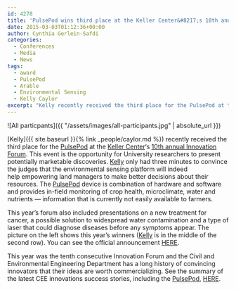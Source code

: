 ```yaml
---
id: 4278
title: 'PulsePod wins third place at the Keller Center&#8217;s 10th annual Innovation Forum'
date: 2015-03-03T01:12:36+00:00
author: Cynthia Gerlein-Safdi
categories:
  - Conferences
  - Media
  - News
tags:
  - award
  - PulsePod
  - Arable
  - Environmental Sensing
  - Kelly Caylor
excerpt: "Kelly recently received the third place for the PulsePod at the Keller Center 10th annual Innovation Forum."
---
```

![All particpants]({{ "/assets/images/all-participants.jpg" | absolute_url }})

[Kelly]({{ site.baseurl }}{% link _people/caylor.md %}) recently received the third place for the <a href="http://www.pulsepod.io/" target="_blank">PulsePod</a> at the <a href="http://kellercenter.princeton.edu/" target="_blank">Keller Center</a>&#8216;s <a href="http://kellercenter.princeton.edu/engage/innovation-forum/overview/" target="_blank">10th annual Innovation Forum</a>.<!--more--> This event is the opportunity for University researchers to present potentially marketable discoveries. <a href="http://caylor.eri.ucsb.edu/portfolio-item/kelly-caylor-associate-professor/" target="_blank">Kelly</a> only had three minutes to convince the judges that the environmental sensing platform will indeed help empowering land managers to make better decisions about their resources. The <a href="http://www.pulsepod.io/" target="_blank">PulsePod</a> device is combination of hardware and software and provides in-field monitoring of crop health, microclimate, water and nutrients — information that is currently not easily available to farmers.

This year&#8217;s forum also included presentations on a new treatment for cancer, a possible solution to widespread water contamination and a type of laser that could diagnose diseases before any symptoms appear. The picture on the left shows this year&#8217;s winners (<a href="http://caylor.eri.ucsb.edu/portfolio-item/kelly-caylor-associate-professor/" target="_blank">Kelly</a> is in the middle of the second row). You can see the official announcement <a href="http://www.princeton.edu/main/news/archive/S42/50/69O43/index.xml?section=topstories&fb_action_ids=10153078930773818&fb_action_types=og.recommends" target="_blank">HERE</a>.

This year was the tenth consecutive Innovation Forum and the Civil and Environmental Engineering Department has a long history of convincing innovators that their ideas are worth commercializing. See the summary of the latest CEE innovations success stories, including the <a href="http://www.pulsepod.io/" target="_blank">PulsePod</a>, <a href="http://www.princeton.edu/main/news/archive/S42/53/00A79/" target="_blank">HERE</a>.